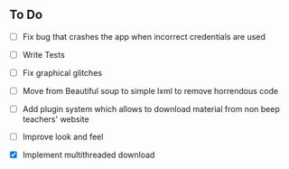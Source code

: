 ## To Do

- [ ] Fix bug that crashes the app when incorrect credentials are used

- [ ] Write Tests

- [ ] Fix graphical glitches

- [ ] Move from Beautiful soup to simple lxml to remove horrendous code

- [ ] Add plugin system which allows to download material from non beep
      teachers' website

- [ ] Improve look and feel

- [X] Implement multithreaded download
